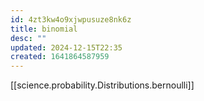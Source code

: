 ```yaml
---
id: 4zt3kw4o9xjwpusuze8nk6z
title: binomial
desc: ""
updated: 2024-12-15T22:35
created: 1641864587959
---
```

[[science.probability.Distributions.bernoulli]]
